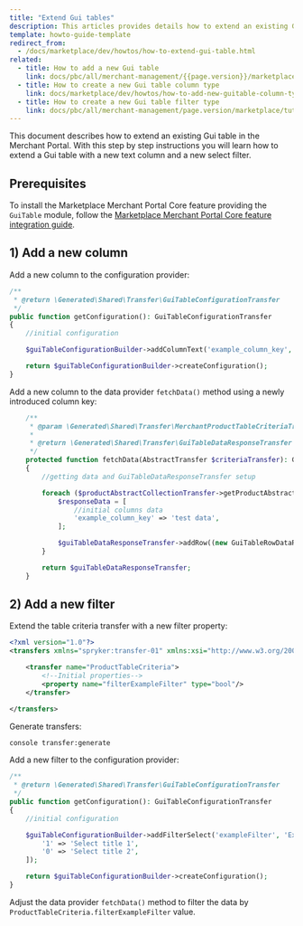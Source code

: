 ```yaml
---
title: "Extend Gui tables"
description: This articles provides details how to extend an existing Gui table
template: howto-guide-template
redirect_from:
  - /docs/marketplace/dev/howtos/how-to-extend-gui-table.html
related:
  - title: How to add a new Gui table
    link: docs/pbc/all/merchant-management/{{page.version}}/marketplace/tutorials-and-howtos/how-to-create-gui-table.html
  - title: How to create a new Gui table column type
    link: docs/marketplace/dev/howtos/how-to-add-new-guitable-column-type.html
  - title: How to create a new Gui table filter type
    link: docs/pbc/all/merchant-management/page.version/marketplace/tutorials-and-howtos/how-to-add-new-guitable-filter-type.html
---
```


This document describes how to extend an existing Gui table in the Merchant Portal.
With this step by step instructions you will learn how to extend a Gui table with a new text column and a new select filter.

## Prerequisites

To install the Marketplace Merchant Portal Core feature providing the `GuiTable` module, follow the [Marketplace Merchant Portal Core feature integration guide](/docs/pbc/all/merchant-management/{{page.version}}/marketplace/install-and-upgrade/install-the-marketplace-merchant-portal-core-feature.html).


## 1) Add a new column

Add a new column to the configuration provider:

```php
/**
 * @return \Generated\Shared\Transfer\GuiTableConfigurationTransfer
 */
public function getConfiguration(): GuiTableConfigurationTransfer
{
    //initial configuration

    $guiTableConfigurationBuilder->addColumnText('example_column_key', 'Example Column');

    return $guiTableConfigurationBuilder->createConfiguration();
}

```

Add a new column to the data provider `fetchData()` method using a newly introduced column key:

```php
    /**
     * @param \Generated\Shared\Transfer\MerchantProductTableCriteriaTransfer $criteriaTransfer
     *
     * @return \Generated\Shared\Transfer\GuiTableDataResponseTransfer
     */
    protected function fetchData(AbstractTransfer $criteriaTransfer): GuiTableDataResponseTransfer
    {
        //getting data and GuiTableDataResponseTransfer setup

        foreach ($productAbstractCollectionTransfer->getProductAbstracts() as $productAbstractTransfer) {
            $responseData = [
                //initial columns data
                'example_column_key' => 'test data',
            ];

            $guiTableDataResponseTransfer->addRow((new GuiTableRowDataResponseTransfer())->setResponseData($responseData));
        }

        return $guiTableDataResponseTransfer;
    }
```

## 2) Add a new filter

Extend the table criteria transfer with a new filter property:

```xml
<?xml version="1.0"?>
<transfers xmlns="spryker:transfer-01" xmlns:xsi="http://www.w3.org/2001/XMLSchema-instance" xsi:schemaLocation="spryker:transfer-01 http://static.spryker.com/transfer-01.xsd">

    <transfer name="ProductTableCriteria">
        <!--Initial properties-->
        <property name="filterExampleFilter" type="bool"/>
    </transfer>

</transfers>

```

Generate transfers:

``` bash
console transfer:generate
```

Add a new filter to the configuration provider:

```php
/**
 * @return \Generated\Shared\Transfer\GuiTableConfigurationTransfer
 */
public function getConfiguration(): GuiTableConfigurationTransfer
{
    //initial configuration

    $guiTableConfigurationBuilder->addFilterSelect('exampleFilter', 'Example filter', false, [
        '1' => 'Select title 1',
        '0' => 'Select title 2',
    ]);

    return $guiTableConfigurationBuilder->createConfiguration();
}
```

Adjust the data provider `fetchData()` method to filter the data by `ProductTableCriteria.filterExampleFilter` value.
